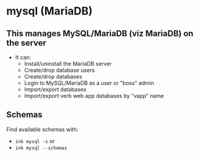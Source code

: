 # mysql (MariaDB)

## This manages MySQL/MariaDB (viz MariaDB) on the server
- It can:
  - Install/uninstall the MariaDB server
  - Create/drop database users
  - Create/drop databases
  - Login to MySQL/MariaDB as a user or "boss" admin
  - Import/export databases
  - Import/export verb web app databases by "vapp" name

## Schemas
Find available schemas with:
- `ink mysql -s` or
- `ink mysql --schemas`
